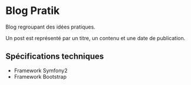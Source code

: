 # Blog Pratik

Blog regroupant des idées pratiques.

Un post est représenté par un titre, un contenu et une date de publication.

## Spécifications techniques
- Framework Symfony2
- Framework Bootstrap
